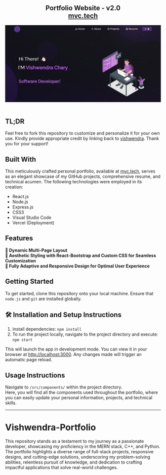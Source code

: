 <h2 align="center">
  Portfolio Website - v2.0<br/>
  <a href="https://vishwendra-portfolio.vercel.app" target="_blank">mvc.tech</a>
</h2>
<div align="center">
  <img alt="Demo" src="./Images/vish_img.png" />
</div>

<br/>



## TL;DR

Feel free to fork this repository to customize and personalize it for your own use. Kindly provide appropriate credit by linking back to [vishwendra](https://github.com/vishwendra04/Vishwendra-Portfolio). Thank you for your support!

## Built With

This meticulously crafted personal portfolio, available at <a href="https://vishwendra-portfolio.vercel.app" target="_blank">mvc.tech</a>, serves as an elegant showcase of my GitHub projects, comprehensive resume, and technical acumen. The following technologies were employed in its creation:

- React.js
- Node.js
- Express.js
- CSS3
- Visual Studio Code
- Vercel (Deployment)

## Features

**📖 Dynamic Multi-Page Layout**  
**🎨 Aesthetic Styling with React-Bootstrap and Custom CSS for Seamless Customization**  
**📱 Fully Adaptive and Responsive Design for Optimal User Experience**

## Getting Started

To get started, clone this repository onto your local machine. Ensure that `node.js` and `git` are installed globally.

## 🛠 Installation and Setup Instructions

1. Install dependencies: `npm install`
2. To run the project locally, navigate to the project directory and execute: `npm start`

This will launch the app in development mode. You can view it in your browser at [http://localhost:3000](http://localhost:3000). Any changes made will trigger an automatic page reload.

## Usage Instructions

Navigate to `/src/components/` within the project directory.  
Here, you will find all the components used throughout the portfolio, where you can easily update your personal information, projects, and technical skills.

---

# Vishwendra-Portfolio
This repository stands as a testament to my journey as a passionate developer, showcasing my proficiency in the MERN stack, C++, and Python. The portfolio highlights a diverse range of full-stack projects, responsive designs, and cutting-edge solutions, underscoring my problem-solving abilities, relentless pursuit of knowledge, and dedication to crafting impactful applications that solve real-world challenges.
